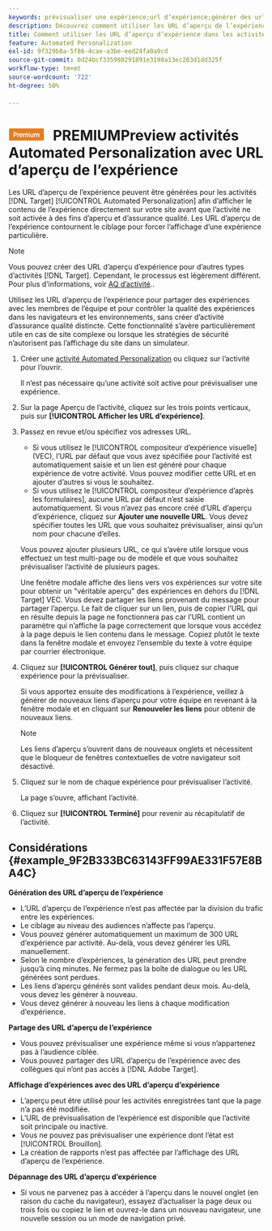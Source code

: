 ```yaml
---
keywords: prévisualiser une expérience;url d’expérience;générer des url;afficher les url d’expérience
description: Découvrez comment utiliser les URL d’aperçu de l’expérience pour les activités Adobe [!DNL Target] Automated Personalization afin d’afficher le contenu de l’expérience directement sur votre site avant que l’activité ne soit activée.
title: Comment utiliser les URL d’aperçu d’expérience dans les activités Automated Personalization ?
feature: Automated Personalization
exl-id: 9f329b8a-5f86-4cae-a3be-eed24fa0a9cd
source-git-commit: 0d24bcf335980291891e3198a13ec283d1dd325f
workflow-type: tm+mt
source-wordcount: '722'
ht-degree: 50%

---
```


# ![](/help/assets/premium.png) PREMIUMPreview activités Automated Personalization avec URL d’aperçu de l’expérience

Les URL d’aperçu de l’expérience peuvent être générées pour les activités [!DNL Target] [!UICONTROL Automated Personalization] afin d’afficher le contenu de l’expérience directement sur votre site avant que l’activité ne soit activée à des fins d’aperçu et d’assurance qualité. Les URL d’aperçu de l’expérience contournent le ciblage pour forcer l’affichage d’une expérience particulière.

>[!NOTE]
>
>Vous pouvez créer des URL d’aperçu d’expérience pour d’autres types d’activités [!DNL Target]. Cependant, le processus est légèrement différent. Pour plus d’informations, voir [AQ d’activité](/help/c-activities/c-activity-qa/activity-qa.md#preview)..

Utilisez les URL d’aperçu de l’expérience pour partager des expériences avec les membres de l’équipe et pour contrôler la qualité des expériences dans les navigateurs et les environnements, sans créer d’activité d’assurance qualité distincte. Cette fonctionnalité s’avère particulièrement utile en cas de site complexe ou lorsque les stratégies de sécurité n’autorisent pas l’affichage du site dans un simulateur.

1. Créer une [activité Automated Personalization](/help/c-activities/t-automated-personalization/create-ap-activity.md#task_8AAF837796D74CF893CA2F88BA1491C9) ou cliquez sur l’activité pour l’ouvrir.

   Il n’est pas nécessaire qu’une activité soit active pour prévisualiser une expérience.

1. Sur la page Aperçu de l’activité, cliquez sur les trois points verticaux, puis sur **[!UICONTROL Afficher les URL d’expérience]**.

1. Passez en revue et/ou spécifiez vos adresses URL.

   * Si vous utilisez le [!UICONTROL compositeur d’expérience visuelle] (VEC), l’URL par défaut que vous avez spécifiée pour l’activité est automatiquement saisie et un lien est généré pour chaque expérience de votre activité. Vous pouvez modifier cette URL et en ajouter d’autres si vous le souhaitez.
   * Si vous utilisez le [!UICONTROL compositeur d’expérience d’après les formulaires], aucune URL par défaut n’est saisie automatiquement. Si vous n’avez pas encore créé d’URL d’aperçu d’expérience, cliquez sur **Ajouter une nouvelle URL**. Vous devez spécifier toutes les URL que vous souhaitez prévisualiser, ainsi qu’un nom pour chacune d’elles.

   Vous pouvez ajouter plusieurs URL, ce qui s’avère utile lorsque vous effectuez un test multi-page ou de modèle et que vous souhaitez prévisualiser l’activité de plusieurs pages.

   Une fenêtre modale affiche des liens vers vos expériences sur votre site pour obtenir un &quot;véritable aperçu&quot; des expériences en dehors du [!DNL Target] VEC. Vous devez partager les liens provenant du message pour partager l’aperçu. Le fait de cliquer sur un lien, puis de copier l’URL qui en résulte depuis la page ne fonctionnera pas car l’URL contient un paramètre qui n’affiche la page correctement que lorsque vous accédez à la page depuis le lien contenu dans le message. Copiez plutôt le texte dans la fenêtre modale et envoyez l’ensemble du texte à votre équipe par courrier électronique.

1. Cliquez sur **[!UICONTROL Générer tout]**, puis cliquez sur chaque expérience pour la prévisualiser.

   Si vous apportez ensuite des modifications à l’expérience, veillez à générer de nouveaux liens d’aperçu pour votre équipe en revenant à la fenêtre modale et en cliquant sur **Renouveler les liens** pour obtenir de nouveaux liens.

   >[!NOTE]
   >
   >Les liens d’aperçu s’ouvrent dans de nouveaux onglets et nécessitent que le bloqueur de fenêtres contextuelles de votre navigateur soit désactivé.

1. Cliquez sur le nom de chaque expérience pour prévisualiser l’activité.

   La page s’ouvre, affichant l’activité.

1. Cliquez sur **[!UICONTROL Terminé]** pour revenir au récapitulatif de l’activité.

## Considérations {#example_9F2B333BC63143FF99AE331F57E8BA4C}

**Génération des URL d’aperçu de l’expérience**

* L’URL d’aperçu de l’expérience n’est pas affectée par la division du trafic entre les expériences.
* Le ciblage au niveau des audiences n’affecte pas l’aperçu.
* Vous pouvez générer automatiquement un maximum de 300 URL d’expérience par activité. Au-delà, vous devez générer les URL manuellement.
* Selon le nombre d’expériences, la génération des URL peut prendre jusqu’à cinq minutes. Ne fermez pas la boîte de dialogue ou les URL générées sont perdues.
* Les liens d’aperçu générés sont valides pendant deux mois. Au-delà, vous devez les générer à nouveau.
* Vous devez générer à nouveau les liens à chaque modification d’expérience.

**Partage des URL d’aperçu de l’expérience**

* Vous pouvez prévisualiser une expérience même si vous n’appartenez pas à l’audience ciblée.
* Vous pouvez partager des URL d’aperçu de l’expérience avec des collègues qui n’ont pas accès à [!DNL Adobe Target].

**Affichage d’expériences avec des URL d’aperçu d’expérience**

* L’aperçu peut être utilisé pour les activités enregistrées tant que la page n’a pas été modifiée.
* L’URL de prévisualisation de l’expérience est disponible que l’activité soit principale ou inactive.
* Vous ne pouvez pas prévisualiser une expérience dont l’état est [!UICONTROL Brouillon].
* La création de rapports n’est pas affectée par l’affichage des URL d’aperçu de l’expérience.

**Dépannage des URL d’aperçu d’expérience**

* Si vous ne parvenez pas à accéder à l’aperçu dans le nouvel onglet (en raison du cache du navigateur), essayez d’actualiser la page deux ou trois fois ou copiez le lien et ouvrez-le dans un nouveau navigateur, une nouvelle session ou un mode de navigation privé.

